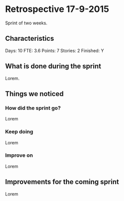 # Retrospective 17-9-2015
Sprint of two weeks.

## Characteristics
Days: 10
FTE: 3.6
Points: 7
Stories: 2
Finished: Y

## What is done during the sprint
Lorem.

## Things we noticed
### How did the sprint go?
Lorem

### Keep doing
Lorem

### Improve on
Lorem

## Improvements for the coming sprint
Lorem
